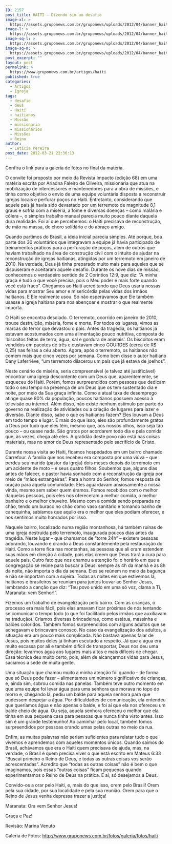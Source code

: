 ```yaml
---
ID: 2157
post_title: HAITI – Dizendo sim ao desafio
image-xl: >
  https://assets.gruponews.com.br/gruponews/uploads/2012/04/banner_haiti.jpg
image-l: >
  https://assets.gruponews.com.br/gruponews/uploads/2012/04/banner_haiti.jpg
image-sq-l: >
  https://assets.gruponews.com.br/gruponews/uploads/2012/04/banner_haiti.jpg
image-sq-m: >
  https://assets.gruponews.com.br/gruponews/uploads/2012/04/banner_haiti-720x320.jpg
post_excerpt: ""
layout: post
permalink: >
  https://www.gruponews.com.br/artigos/haiti
published: true
categories:
  - Artigos
  - Igreja
tags:
  - desafio
  - deus
  - Haiti
  - haitianos
  - Missão
  - missionaria
  - missionários
  - Missões
  - Reino
author:
  - Letícia Pereira
post_date: 2012-03-21 22:36:13
---
```

Confira o link para a galeria de fotos no final da matéria.

O convite foi proposto por meio da Revista Impacto (edição 68) em uma matéria escrita por Ariadna Faleiro de Oliveira, missionária que atua na mobilização de intercessores e mantenedores para a obra de missões, e tinha como objetivo o envio de uma equipe voluntária disposta a reconstruir igrejas locais e perfurar poços no Haiti. Entretanto, considerando que aquele país já havia sido devastado por um terremoto de magnitude 8,1 graus e sofria com a miséria, a fome e diversas doenças – como malária e cólera –, o simples trabalho manual parecia muito pouco diante daquela dura realidade. Foi aí que percebemos: o Haiti precisava de reconstrução, de mão na massa, de choro solidário e do abraço amigo.

Quando partimos do Brasil, a ideia inicial parecia simples. Até porque, boa parte dos 30 voluntários que integravam a equipe já havia participado de treinamentos práticos para a perfuração de poços, além de outros que haviam trabalhado na área de construção civil com o intuito de ajudar na reconstrução de igrejas haitianas, atingidas por um terremoto em janeiro de 2010. Na verdade, Deus já tinha preparado muito mais para aqueles que se dispuseram e aceitaram aquele desafio. Durante os nove dias de missão, conhecemos o verdadeiro sentido de 2 Coríntios 12:9, que diz: “A minha graça é tudo o que você precisa, pois o Meu poder é mais forte quando você está fraco”. Chegamos ao Haiti acreditando que Deus usaria nossas vidas para mostrar Seu amor e misericórdia pelas vidas dos irmãos haitianos. E Ele realmente usou. Só não esperávamos que Ele também usasse a igreja haitiana para nos abençoar e mostrar o que realmente importa.

O Haiti se encontra desolado. O terremoto, ocorrido em janeiro de 2010, trouxe destruição, miséria, fome e morte. Por todos os lugares, vimos as marcas do terror que devastou o país. Antes da tragédia, os haitianos já estavam acostumados com uma alimentação pouco nutritiva, composta de ‘biscoitos feitos de terra, água, sal e gordura de animais’. Os biscoitos eram vendidos em pacotes de três e custavam cinco GOURDES (cerca de R$ 0,25) nas feiras a céu aberto. Agora, após o terremoto, os haitianos não comem mais que cinco vezes por semana. Como bem disse o autor haitiano Dany Laferriève, “um terremoto dilacerou um país que já estava de joelhos”.

Neste cenário de miséria, seria compreensível (e talvez até justificável) encontrar uma igreja descontente com um Deus que, aparentemente, se esqueceu do Haiti. Porém, fomos surpreendidos com pessoas que dedicam todo o seu tempo na presença de um Deus que os tem sustentado dia e noite, por meio da Sua graça infinita. Como a atual taxa de desemprego atinge quase 80% da população, poucos haitianos possuem acesso à televisão ou internet. Além disso, não existe nenhum estímulo por parte do governo na realização de atividades ou a criação de lugares para lazer e diversão. Diante disso, sabe o que os haitianos fazem? Eles louvam a Deus em todo tempo e lugar. E mais do que isso, eles são profundamente gratos a Deus por tudo que eles têm, mesmo que, aos nossos olhos, isso seja tão pouco – ou quase nada. São gratos por acordarem todo dia e pela comida que, às vezes, chega até eles. A gratidão deste povo não está nas coisas materiais, mas no amor de Deus representado pelo sacrifício de Cristo.

Durante nossa visita ao Haiti, ficamos hospedados em um bairro chamado Carrefour. A família que nos recebeu era composta por uma viúva – que perdeu seu marido (pastor da igreja) dois meses depois do terremoto em um acidente de moto – e seus quatro filhos. Soubemos que, alguns dias antes de falecer, o pastor havia sonhado com a reconstrução da igreja por meio de “mãos estrangeiras”. Para a honra do Senhor, fomos resposta de oração para aquela comunidade. Eles aguardavam ansiosamente a nossa vinda, mesmo sem saber quem éramos. Fomos recebidos com o melhor daquelas pessoas, pois eles nos ofereceram a melhor comida, o melhor banheiro e o melhor chuveiro. Mesmo com a comida sendo preparada no chão, tendo um buraco no chão como vaso sanitário e tomando banho de canequinha, sabíamos que aquilo era o melhor que eles podiam oferecer, e nos sentimos muito honrados por isso.

Naquele bairro, localizado numa região montanhosa, há também ruínas de uma igreja destruída pelo terremoto, inaugurada poucos dias antes da tragédia. Neste lugar – que chamamos de “torre 24h” – existem pessoas adorando, louvando e orando a Deus constantemente pela restauração do Haiti. Como a torre fica nas montanhas, as pessoas que ali oram estendem suas mãos em direção à cidade, pois elas creem que Deus trará a cura para aquele país. Outro fato que nos chamou a atenção foi o horário em que a congregação se reúne para buscar a Deus: sempre às 4h da manhã e às 8h da noite, não importa o dia da semana. Eles se reúnem no meio da bagunça e não se importam com a sujeira. Todas as noites em que estivemos lá, haitianos e brasileiros se reuniam para juntos louvar ao Senhor Jesus, lembrando a canção que diz: “Teu povo unido em uma só voz, clama a Ti, Maranata: vem Senhor!”.

Fizemos um trabalho de evangelização pelo bairro. Com as crianças, o processo era mais fácil, pois elas amavam ficar próximas de nós tentando se comunicar o tempo todo (o que foi facilitado pelos irmãos que auxiliavam na tradução). Criamos diversas brincadeiras, como estátua, massinha e balões coloridos. Também fomos surpreendidos com alguns adultos que se achegavam e brincavam conosco. No caso da evangelização dos adultos, a situação era um pouco mais complicada. Não bastava apenas falar de Jesus, pois muitos deles já tinham escutado a respeito. Já que a água era muito escassa por ali e também difícil de transportar, Deus nos deu uma direção: levarmos água aos lugares mais altos e mais difíceis de chegar. Essa técnica deu muito certo, pois, além de alcançarmos vidas para Jesus, saciamos a sede de muita gente.

Uma situação que chamou muito a minha atenção foi quando – de forma que só Deus pode fazer – alimentamos um número significativo de crianças, e, ainda sim, sobrou comida nas panelas. Também teve outro momento em que uma equipe foi levar água para uma senhora que morava no topo do morro e, chegando lá, pediu um balde para aquela senhora para que pudessem despejar a água. Por dificuldades de comunicação, ela entendeu que queríamos água e não apenas o balde, e foi aí que ela nos ofereceu um balde cheio de água. Ou seja, aquela senhora ofereceu o melhor que ela tinha em sua pequena casa para pessoas que nunca tinha visto antes. Isso sim é um grande testemunho! Ao caminhar pelo local, também fomos surpreendidos por pessoas orando umas pelas outras no meio da rua.

Enfim, as muitas palavras não seriam suficientes para relatar tudo o que vivemos e aprendemos com aqueles momentos únicos. Quando saímos do Brasil, achávamos que era o Haiti quem precisava de ajuda, mas, na verdade, o Brasil é quem precisa viver o que está escrito em Mateus 6:33 “Buscai primeiro o Reino de Deus, e todas as outras coisas vos serão acrescentadas”. Acredito que “todas as outras coisas” não é bem o que imaginamos, pois essas “outras coisas” ficam pequenas quando experimentamos o Reino de Deus na prática. E aí, só desejamos a Deus.

Convido-os a orar pelo Haiti, e, mais do que isso, orem pelo Brasil! Orem pela sua cidade, por sua localidade e pela sua reunião. Orem para que o Reino de Jesus venha depressa trazer a justiça!

Maranata: Ora vem Senhor Jesus!

Graça e Paz!

Revisão: Marina Venuto

Galeria de Fotos: <a href="http://www.gruponews.com.br/fotos/galeria/fotos/haiti">http://www.gruponews.com.br/fotos/galeria/fotos/haiti</a>